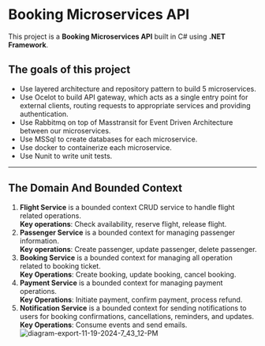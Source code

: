 # Booking Microservices API  

This project is a **Booking Microservices API** built in C# using **.NET Framework**.

## The goals of this project 
- Use layered architecture and repository pattern to build 5 microservices.
- Use Ocelot to build API gateway, which acts as a single entry point for external clients, routing requests to appropriate services and providing authentication.  
- Use Rabbitmq on top of Masstransit for Event Driven Architecture between our microservices.
- Use MSSql to create databases for each microservice.  
- Use docker to containerize each microservice.
- Use Nunit to write unit tests.
---

## The Domain And Bounded Context 
1. **Flight Service** is a bounded context CRUD service to handle flight related operations.<br/>
   **Key operations**: Check availability, reserve flight, release flight.
2. **Passenger Service** is a bounded context for managing passenger information.<br/>
   **Key operations**: Create passenger, update passenger, delete passenger.
3. **Booking Service** is a bounded context for managing all operation related to booking ticket.<br/>
   **Key Operations**: Create booking, update booking, cancel booking.
4. **Payment Service** is a bounded context for managing payment operations.<br/>
   **Key Operations**: Initiate payment, confirm payment, process refund.
5. **Notification Service** is a bounded context for sending notifications to users for booking confirmations, cancellations, reminders, and updates.<br/>
    **Key Operations**: Consume events and send emails.
![diagram-export-11-19-2024-7_43_12-PM](https://github.com/user-attachments/assets/a0399419-0ef4-409e-a137-685df556abfc)
